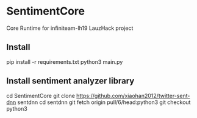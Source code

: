 # SentimentCore
Core Runtime for infiniteam-lh19 LauzHack project

## Install
pip install -r requirements.txt
python3 main.py

## Install sentiment analyzer library
cd SentimentCore
git clone https://github.com/xiaohan2012/twitter-sent-dnn sentdnn
cd sentdnn
git fetch origin pull/6/head:python3
git checkout python3
